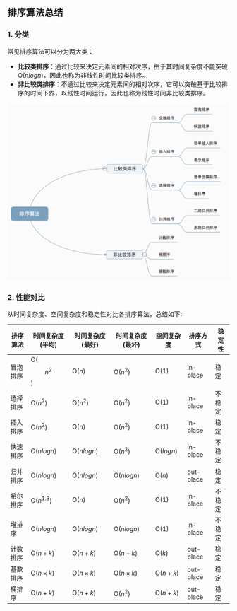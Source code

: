 ## 排序算法总结

### 1. 分类

常见排序算法可以分为两大类：

- **比较类排序**：通过比较来决定元素间的相对次序，由于其时间复杂度不能突破O($nlogn$)，因此也称为非线性时间比较类排序。
- **非比较类排序**：不通过比较来决定元素间的相对次序，它可以突破基于比较排序的时间下界，以线性时间运行，因此也称为线性时间非比较类排序。

![排序算法分类](/Sorting/image/summary.png)



### 2. 性能对比

从时间复杂度、空间复杂度和稳定性对比各排序算法，总结如下:

| 排序算法 | 时间复杂度(平均) | 时间复杂度(最好) | 时间复杂度(最坏) | 空间复杂度 | 排序方式  | 稳定性 |
| -------- | ---------------- | ---------------- | ---------------- | ---------- | --------- | ------ |
| 冒泡排序 | O($$n^2$$)         | O($n$)           | O($n^2$)         | O(1)       | in-place  | 稳定   |
| 选择排序 | O($n^2$)         | O($n^2$)         | O($n^2$)         | O(1)       | in-place  | 不稳定 |
| 插入排序 | O($n^2$)         | O($n$)           | O($n^2$)         | O(1)       | in-place  | 稳定   |
| 快速排序 | O($nlogn$)       | O($nlogn$)       | O($n^2$)         | O($logn$)  | in-place  | 不稳定 |
| 归并排序 | O($nlogn$)       | O($nlogn$)       | O($nlogn$)       | O($n$)     | out-place | 稳定   |
| 希尔排序 | O($n^{1.3}$)     | O($n$)           | O($n^2$)         | O(1)       | in-place  | 不稳定 |
| 堆排序   | O($nlogn$)       | O($nlogn$)       | O($nlogn$)       | O(1)       | in-place  | 不稳定 |
| 计数排序 | O($n+k$)         | O($n+k$)         | O($n+k$)         | O($k$)     | out-place | 稳定   |
| 基数排序 | O($n×k$)         | O($n×k$)         | O($n×k$)         | O($n+k$)   | out-place | 稳定   |
| 桶排序   | O($n+k$)         | O($n+k$)         | O($n^2$)         | O($n+k$)   | out-place | 稳定   |

